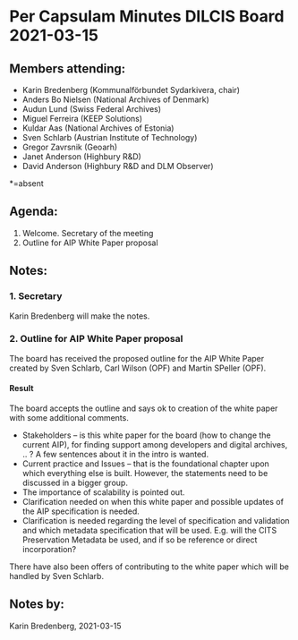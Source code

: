 # **Per Capsulam Minutes DILCIS Board 2021-03-15**


## **Members attending:**



*   Karin Bredenberg (Kommunalförbundet Sydarkivera, chair)
*   Anders Bo Nielsen (National Archives of Denmark)
*   Audun Lund (Swiss Federal Archives)
*   Miguel Ferreira (KEEP Solutions)
*   Kuldar Aas (National Archives of Estonia)
*   Sven Schlarb (Austrian Institute of Technology)
*   Gregor Zavrsnik (Geoarh)
*   Janet Anderson (Highbury R&D)
*   David Anderson (Highbury R&D and DLM Observer)

*=absent 


## **Agenda:**



1. Welcome. Secretary of the meeting
2. Outline for AIP White Paper proposal


## **Notes:**


### 1. Secretary

Karin Bredenberg will make the notes.


### 2. Outline for AIP White Paper proposal

The board has received the proposed outline for the AIP White Paper created by Sven Schlarb, Carl Wilson (OPF) and Martin SPeller (OPF).


#### Result

The board accepts the outline and says ok to creation of the white paper with some additional comments.



*   Stakeholders – is this white paper for the board (how to change the current AIP), for finding support among developers and digital archives, .. ? A few sentences about it in the intro is wanted.
*   Current practice and Issues – that is the foundational chapter upon which everything else is built. However, the statements need to be discussed in a bigger group. 
*   The importance of scalability is pointed out.
*   Clarification needed on when this white paper and possible updates of the AIP specification is needed.
*   Clarification is needed regarding the level of specification and validation and which metadata specification that will be used. E.g. will the CITS Preservation Metadata be used, and if so be reference or direct incorporation?

There have also been offers of contributing to the white paper which will be handled by Sven Schlarb.


## **Notes by:**

Karin Bredenberg, 2021-03-15
